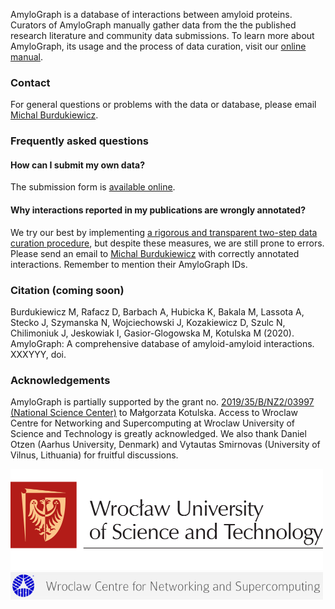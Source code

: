 AmyloGraph is a database of interactions between amyloid proteins. Curators of AmyloGraph manually gather data from the the published research literature and community data submissions. To learn more about AmyloGraph, its usage and the process of data curation, visit our [online manual](https://kotulskalab.github.io/AmyloGraph/).

### Contact

For general questions or problems with the data or database, please email [Michal Burdukiewicz](mailto:michalburdukiewicz@gmail.com).

### Frequently asked questions

#### How can I submit my own data?

The submission form is [available online](https://forms.gle/7sJCBQdhkCxHdBhD7).

#### Why interactions reported in my publications are wrongly annotated?

We try our best by implementing [a rigorous and transparent two-step data curation procedure](https://kotulskalab.github.io/AmyloGraph/articles/definitions.html#initial-curation), but despite these measures, we are still prone to errors. Please send an email to [Michal Burdukiewicz](mailto:michalburdukiewicz@gmail.com) with correctly annotated interactions. Remember to mention their AmyloGraph IDs. 

### Citation (coming soon)

Burdukiewicz M, Rafacz D, Barbach A, Hubicka K, Bakala M, Lassota A, Stecko J, Szymanska N, Wojciechowski J, Kozakiewicz D, Szulc N, Chilimoniuk J, Jeskowiak I, Gasior-Glogowska M, Kotulska M (2020). AmyloGraph: A comprehensive database of amyloid-amyloid interactions. XXXYYY, doi.

### Acknowledgements

AmyloGraph is partially supported by the grant no. [2019/35/B/NZ2/03997 (National Science Center)](https://projekty.ncn.gov.pl/index.php?projekt_id=459038) to Małgorzata Kotulska. Access to Wroclaw Centre for Networking and Supercomputing at Wroclaw University of Science and Technology is greatly acknowledged. We also thank Daniel Otzen (Aarhus University, Denmark) and Vytautas Smirnovas (University of Vilnus, Lithuania) for fruitful discussions.

<img src="../www/PWr-eng.png" style="width: 500px">

<img src="../www/WCSS.png" style="width: 500px">

